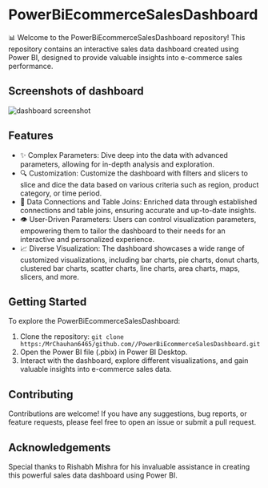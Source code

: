 # PowerBiEcommerceSalesDashboard

📊 Welcome to the PowerBiEcommerceSalesDashboard repository! This repository contains an interactive sales data dashboard created using Power BI, designed to provide valuable insights into e-commerce sales performance.

## Screenshots of dashboard

![dashboard screenshot](https://github.com/MrChauhan6465/PowerBi_EcommerceSales_Dashboard/assets/89354259/79c3ab21-2f31-4385-83d0-68c5271360f9)

## Features

- ✨ Complex Parameters: Dive deep into the data with advanced parameters, allowing for in-depth analysis and exploration.
- 🔍 Customization: Customize the dashboard with filters and slicers to slice and dice the data based on various criteria such as region, product category, or time period.
- 🔗 Data Connections and Table Joins: Enriched data through established connections and table joins, ensuring accurate and up-to-date insights.
- 👁️ User-Driven Parameters: Users can control visualization parameters, empowering them to tailor the dashboard to their needs for an interactive and personalized experience.
- 📈 Diverse Visualization: The dashboard showcases a wide range of customized visualizations, including bar charts, pie charts, donut charts, clustered bar charts, scatter charts, line charts, area charts, maps, slicers, and more.

## Getting Started

To explore the PowerBiEcommerceSalesDashboard:

1. Clone the repository: `git clone https:/MrChauhan6465/github.com//PowerBiEcommerceSalesDashboard.git`
2. Open the Power BI file (.pbix) in Power BI Desktop.
3. Interact with the dashboard, explore different visualizations, and gain valuable insights into e-commerce sales data.

## Contributing

Contributions are welcome! If you have any suggestions, bug reports, or feature requests, please feel free to open an issue or submit a pull request.




## Acknowledgements

Special thanks to Rishabh Mishra for his invaluable assistance in creating this powerful sales data dashboard using Power BI.
